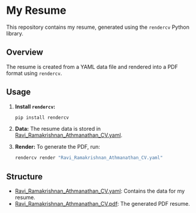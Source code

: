 # My Resume

This repository contains my resume, generated using the `rendercv` Python library.

## Overview

The resume is created from a YAML data file and rendered into a PDF format using `rendercv`.

## Usage

1.  **Install `rendercv`:**
    ```bash
    pip install rendercv
    ```
2.  **Data:**
    The resume data is stored in [Ravi_Ramakrishnan_Athmanathan_CV.yaml](Ravi_Ramakrishnan_Athmanathan_CV.yaml).

3. **Render:**
    To generate the PDF, run:
    ```bash
    rendercv render "Ravi_Ramakrishnan_Athmanathan_CV.yaml"
    ```

## Structure

-   [Ravi_Ramakrishnan_Athmanathan_CV.yaml](Ravi_Ramakrishnan_Athmanathan_CV.yaml): Contains the data for my resume.
-   [Ravi_Ramakrishnan_Athmanathan_CV.pdf](rendercv_output/Ravi_Ramakrishnan_Athmanathan_CV.pdf): The generated PDF resume.